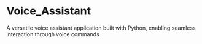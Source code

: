 # Voice_Assistant
A versatile voice assistant application built with Python, enabling seamless interaction through voice commands
